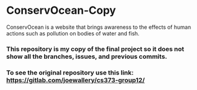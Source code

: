 # ConservOcean-Copy
ConservOcean is a website that brings awareness to the effects of human actions such as pollution on bodies of water and fish.

### This repository is my copy of the final project so it does not show all the branches, issues, and previous commits.

### To see the original repository use this link: https://gitlab.com/joewallery/cs373-group12/
